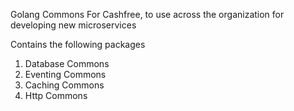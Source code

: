Golang Commons For Cashfree, to use across the organization for developing new microservices

Contains the following packages
1. Database Commons
2. Eventing Commons
3. Caching Commons
4. Http Commons